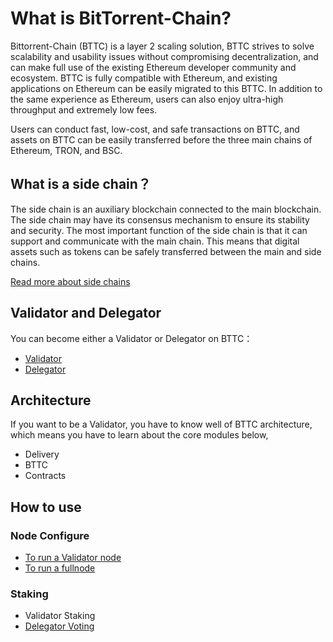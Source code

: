 # What is BitTorrent-Chain?
Bittorrent-Chain (BTTC) is a layer 2 scaling solution, BTTC strives to solve scalability and usability issues without compromising decentralization, and can make full use of the existing Ethereum developer community and ecosystem. BTTC is fully compatible with Ethereum, and existing applications on Ethereum can be easily migrated to this BTTC. In addition to the same experience as Ethereum, users can also enjoy ultra-high throughput and extremely low fees.

Users can conduct fast, low-cost, and safe transactions on BTTC, and assets on BTTC can be easily transferred before the three main chains of Ethereum, TRON, and BSC.

## What is a side chain？
The side chain is an auxiliary blockchain connected to the main blockchain. The side chain may have its consensus mechanism to ensure its stability and security. The most important function of the side chain is that it can support and communicate with the main chain. This means that digital assets such as tokens can be safely transferred between the main and side chains.

[Read more about side chains](https://hackernoon.com/what-are-sidechains-and-childchains-7202cc9e5994)

## Validator and Delegator
You can become either a Validator or Delegator on BTTC：
* [Validator](/docs/basics/bttc-basics/who-is-a-validator)
* [Delegator](/docs/basics/bttc-basics/who-is-a-delegator)

## Architecture
If you want to be a Validator, you have to know well of BTTC architecture, which means you have to learn about the core modules below,

* Delivery
* BTTC
* Contracts

## How to use
### Node Configure
* [To run a Validator node](/docs/node/build-validator-node)
* [To run a fullnode](/docs/node/build-fullnode)
### Staking
* Validator Staking
* [Delegator Voting](/docs/delegator/how-to-delegate)
